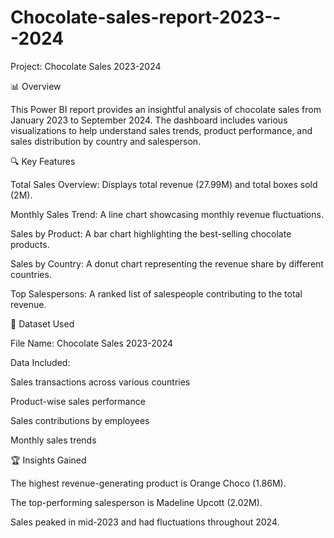 # Chocolate-sales-report-2023---2024
Project: Chocolate Sales 2023-2024

📊 Overview

This Power BI report provides an insightful analysis of chocolate sales from January 2023 to September 2024. The dashboard includes various visualizations to help understand sales trends, product performance, and sales distribution by country and salesperson.

🔍 Key Features

Total Sales Overview: Displays total revenue (27.99M) and total boxes sold (2M).

Monthly Sales Trend: A line chart showcasing monthly revenue fluctuations.

Sales by Product: A bar chart highlighting the best-selling chocolate products.

Sales by Country: A donut chart representing the revenue share by different countries.

Top Salespersons: A ranked list of salespeople contributing to the total revenue.

📂 Dataset Used

File Name: Chocolate Sales 2023-2024

Data Included:

Sales transactions across various countries

Product-wise sales performance

Sales contributions by employees

Monthly sales trends

🏆 Insights Gained

The highest revenue-generating product is Orange Choco (1.86M).

The top-performing salesperson is Madeline Upcott (2.02M).

Sales peaked in mid-2023 and had fluctuations throughout 2024.
